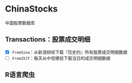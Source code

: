 # ChinaStocks

中国股票数据库

## Transactions：股票成交明细

- [X]  `FromSina`：从新浪财经下载『历史的』所有股票成交明细数据
- [ ] `FromZXJT`：每天从中信建投下载当日的成交明细数据

## R语言爬虫

